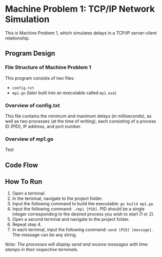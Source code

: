 # Machine Problem 1: TCP/IP Network Simulation
 This is Machine Problem 1, which simulates delays in a TCP/IP server-client relationship.
 
## Program Design
### File Structure of Machine Problem 1
This program consists of two files: 
- ``config.txt``
- ``mp1.go`` (later built into an executable called ``mp1.exe``)
  
### Overview of config.txt
This file contains the minimum and maximum delays (in milliseconds), as well as two processes (at the time of writing), each consisting of a process ID (PID), IP address, and port number.
  
### Overview of mp1.go
Test
  
## Code Flow
  
## How To Run
1. Open a terminal. 
2. In the terminal, navigate to the project folder. 
3. Input the following command to build the executable: ``go build mp1.go``.
4. Input the following command: ``./mp1 [PID]``. PID should be a single integer corresponding to the desired process you wish to start (1 or 2).
5. Open a second terminal and navigate to the project folder.
6. Repeat step 4.
7. In each terminal, input the following command: ``send [PID] [message]``. The message can be any string.  
  
*Note: The processes will display send and receive messages with time stamps in their respective terminals.*
